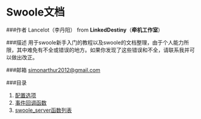 Swoole文档
===================

###作者
Lancelot（李丹阳） from **LinkedDestiny**（**牵机工作室**）

###描述
用于swoole新手入门的教程以及swoole的文档整理，由于个人能力所限，其中难免有不全或错误的地方。如果你发现了这些错误和不全，请联系我并可以做出改正。

###邮箱
simonarthur2012@gmail.com

###目录
1. [配置选项](01.配置选项.md)
2. [事件回调函数](02.事件回调函数.md)
3. [swoole_server函数列表](03.swoole_server函数列表.md)